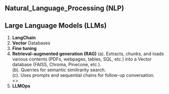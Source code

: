 ## Natural_Language_Processing (NLP)

## Large Language Models (LLMs)

1. **LangChain** <br>
2. **Vector** Databases <br>
3. **Fine tuning**  <br>
4. **Retrieval-augmented generation (RAG)**
   (a). Extracts, chunks, and loads various contents (PDFs, webpages, tables, SQL, etc.) into a Vector database (FAISS, Chroma, Pinecone, etc.). \
   (b). Querries for semantic similirarity search. \
   (c). Uses prompts and sequential chains for follow-up conversation. \
   <>
5. **LLMOps**

